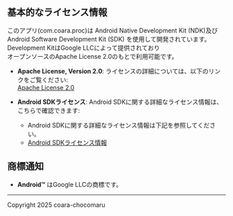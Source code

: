 ## 基本的なライセンス情報
このアプリ(com.coara.proc)は 
Android Native Development Kit (NDK)及び 
Android Software Development Kit (SDK) を使用して開発されています。  
Development KitはGoogle LLCによって提供されており  
オープンソースのApache License 2.0のもとで利用可能です。

- **Apache License, Version 2.0**: ライセンスの詳細については、以下のリンクをご覧ください:  
  [Apache License 2.0](http://www.apache.org/licenses/LICENSE-2.0)

- **Android SDKライセンス**: Android SDKに関する詳細なライセンス情報は、こちらで確認できます:  
  - Android SDKに関する詳細なライセンス情報は下記を参照してください。
  - [Android SDKライセンス情報](https://developer.android.com/license)
## 商標通知

- **Android™** はGoogle LLCの商標です。
---
Copyright 2025 coara-chocomaru
